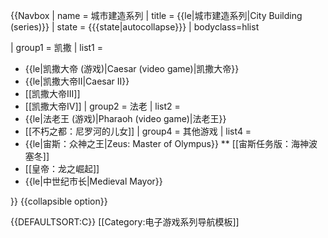 {{Navbox
| name = 城市建造系列
| title = {{le|城市建造系列|City Building (series)}}
| state = {{{state|autocollapse}}}
| bodyclass=hlist

| group1 = 凯撒
| list1  =
* {{le|凯撒大帝 (游戏)|Caesar (video game)|凯撒大帝}}
* {{le|凯撒大帝II|Caesar II}}
* [[凯撒大帝III]]
* [[凯撒大帝IV]]
| group2 = 法老
| list2  =
* {{le|法老王 (游戏)|Pharaoh (video game)|法老王}}
* [[不朽之都：尼罗河的儿女]]
| group4 = 其他游戏
| list4  =
* {{le|宙斯：众神之王|Zeus: Master of Olympus}}
** [[宙斯任务版：海神波塞冬]]
* [[皇帝：龙之崛起]]
* {{le|中世纪市长|Medieval Mayor}}

}}<noinclude>
{{collapsible option}}

{{DEFAULTSORT:C}}
[[Category:电子游戏系列导航模板]]
</noinclude>